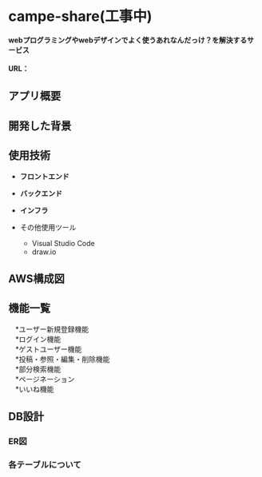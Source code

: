 # campe-share(工事中)

**webプログラミングやwebデザインでよく使うあれなんだっけ？を解決するサービス**
<br><br>
**URL：** 

## アプリ概要


## 開発した背景



## 使用技術

* __フロントエンド__
  

* __バックエンド__
  
* __インフラ__
  
* その他使用ツール
  * Visual Studio Code
  * draw.io

## AWS構成図



## 機能一覧
　*ユーザー新規登録機能<br>
　*ログイン機能<br>
　*ゲストユーザー機能<br>
　*投稿・参照・編集・削除機能<br>
　*部分検索機能<br>
　*ページネーション<br>
　*いいね機能<br>

## DB設計

### ER図

### 各テーブルについて


